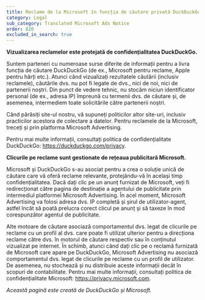 ```yaml
---
title: Reclame de la Microsoft în funcția de căutare privată DuckDuckGo
category: Legal
sub_category: Translated Microsoft Ads Notice
order: 820
excluded_in_search: true
---
```


**Vizualizarea reclamelor este protejată de confidențialitatea DuckDuckGo.**

Suntem parteneri cu numeroase surse diferite de informații pentru a livra funcția de căutare DuckDuckGo (de ex., Microsoft pentru reclame, Apple pentru hărți etc.). Atunci când vizualizați rezultatele căutării (inclusiv reclamele), căutările dvs. nu pot fi legate de dvs., nici de noi, nici de partenerii noștri. Din punct de vedere tehnic, nu stocăm niciun identificator personal (de ex., adresa IP) împreună cu termenii dvs. de căutare și, de asemenea, intermediem toate solicitările către partenerii noștri.

Când părăsiți site-ul nostru, vă supuneți politicilor altor site-uri, inclusiv practicilor acestora de colectare a datelor. Pentru reclamele de la Microsoft, treceți și prin platforma Microsoft Advertising.

Pentru mai multe informații, consultați politica de confidențialitate DuckDuckGo: <https://duckduckgo.com/privacy>.

**Clicurile pe reclame sunt gestionate de rețeaua publicitară Microsoft.**

Microsoft și DuckDuckGo s-au asociat pentru a crea o soluție unică de căutare care vă oferă reclame relevante, protejându-vă în același timp confidențialitatea. Dacă dați clic pe un anunț furnizat de Microsoft, veți fi redirecționat către pagina de destinație a agentului de publicitate prin intermediul platformei Microsoft Advertising. În acel moment, Microsoft Advertising va folosi adresa dvs. IP completă și șirul de utilizator-agent, astfel încât să poată prelucra corect clicul pe anunț și să taxeze în mod corespunzător agentul de publicitate.

Alte motoare de căutare asociază comportamentul dvs. legat de clicurile pe reclame cu un profil al dvs. care poate fi utilizat ulterior pentru a direcționa reclame către dvs. în motorul de căutare respectiv sau în conținutul vizualizat pe internet. În schimb, atunci când dați clic pe o reclamă furnizată de Microsoft care apare pe DuckDuckGo, Microsoft Advertising nu asociază comportamentul dvs. legat de clicurile pe reclame cu un profil de utilizator. De asemenea, nu stochează și nu distribuie aceste informații decât în scopuri de contabilitate.
Pentru mai multe informații, consultați politica de confidențialitate Microsoft: <https://privacy.microsoft.com>.

_Această pagină este creată de DuckDuckGo și Microsoft._
